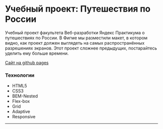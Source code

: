 # Учебный проект: Путешествия по России

Учебный проект факультета Веб-разработки Яндекс Практикума о путешествиях по России.
В Фигме мы разместили макет, в котором видно, как проект должен выглядеть на самых распространённых разрешениях экранов.
Этот проект сложнее предыдущих, постарайтесь уделить ему больше времени.

[Сайт на github pages](https://www.figma.com/file/5S2WSbEFL6awjVWJ0NWL8Q/Sprint-3_-Russia-_-desktop-mobile?node-id=28503%3A0)

### Технологии
* HTML5
* CSS3
* BEM-Nested
* Flex-box
* Grid
* Adaptive
* Responsive

****

